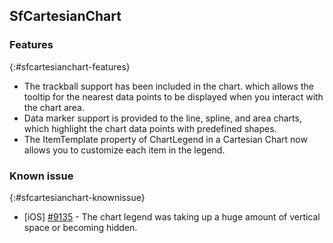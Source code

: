 ## SfCartesianChart

### Features
{:#sfcartesianchart-features}

* The trackball support has been included in the chart. which allows the tooltip for the nearest data points to be displayed when you interact with the chart area.
* Data marker support is provided to the line, spline, and area charts, which highlight the chart data points with predefined shapes.
* The ItemTemplate property of ChartLegend in a Cartesian Chart now allows you to customize each item in the legend.

### Known issue
{:#sfcartesianchart-knownissue}

* [iOS] [#9135](https://github.com/dotnet/maui/issues/9135) - The chart legend was taking up a huge amount of vertical space or becoming hidden.